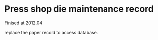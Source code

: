# Press shop die maintenance record

Finised at 2012.04

replace the paper record to access database.

